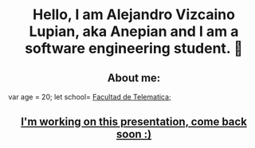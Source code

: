 <div align="center"> 
  <h1>Hello, I am Alejandro Vizcaino Lupian, aka Anepian and I am a software engineering student. 👋</h1>
</div>

<h2 align="center">About me:</h2>

var age = 20;
let school= <a href="https://portal.ucol.mx/telematica/">Facultad de Telematica</u>;

<h2 align="center">I'm working on this presentation, come back soon :)</h2>
<!--
**Anepian/Anepian** is a ✨ _special_ ✨ repository because its `README.md` (this file) appears on your GitHub profile.

Here are some ideas to get you started:

- 🔭 I’m currently working on ...
- 🌱 I’m currently learning ...
- 👯 I’m looking to collaborate on ...
- 🤔 I’m looking for help with ...
- 💬 Ask me about ...
- 📫 How to reach me: ...
- 😄 Pronouns: ...
- ⚡ Fun fact: ...
-->
